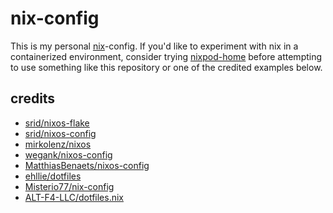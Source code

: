 # nix-config

This is my personal [nix](https://nix.dev/reference/nix-manual.html)-config.
If you'd like to experiment with nix in a containerized environment, consider
trying [nixpod-home](https://github.com/cameronraysmith/nixpod-home) before
attempting to use something like this repository or one of the credited
examples below.

## credits

- [srid/nixos-flake](https://github.com/srid/nixos-flake)
- [srid/nixos-config](https://github.com/srid/nixos-config)
- [mirkolenz/nixos](https://github.com/mirkolenz/nixos)
- [wegank/nixos-config](https://github.com/wegank/nixos-config)
- [MatthiasBenaets/nixos-config](https://github.com/MatthiasBenaets/nixos-config)
- [ehllie/dotfiles](https://github.com/ehllie/dotfiles)
- [Misterio77/nix-config](https://github.com/Misterio77/nix-config)
- [ALT-F4-LLC/dotfiles.nix](https://github.com/ALT-F4-LLC/dotfiles.nix)
